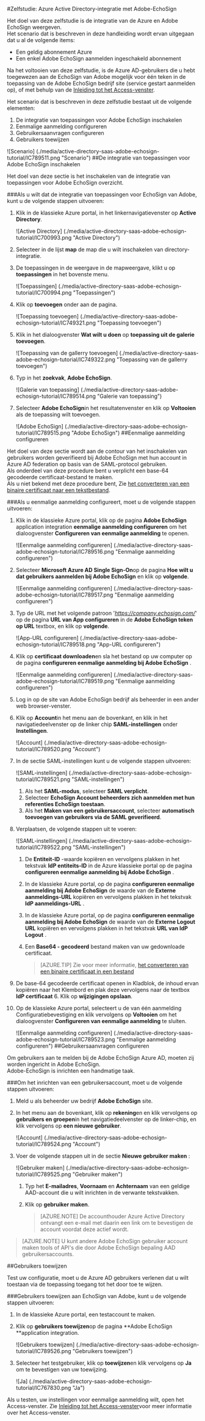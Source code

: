 <properties 
    pageTitle="Zelfstudie: Azure Active Directory-integratie met Adobe-EchoSign | Microsoft Azure" 
    description="Meer informatie over het EchoSign van Adobe met Azure Active Directory gebruiken voor het inschakelen van eenmalige aanmelding, geautomatiseerde provisioning en meer!" 
    services="active-directory" 
    authors="jeevansd"  
    documentationCenter="na" 
    manager="femila"/>
<tags 
    ms.service="active-directory" 
    ms.devlang="na" 
    ms.topic="article" 
    ms.tgt_pltfrm="na" 
    ms.workload="identity" 
    ms.date="09/29/2016" 
    ms.author="jeedes" />

#<a name="tutorial-azure-active-directory-integration-with-adobe-echosign"></a>Zelfstudie: Azure Active Directory-integratie met Adobe-EchoSign

Het doel van deze zelfstudie is de integratie van de Azure en Adobe EchoSign weergeven.  
Het scenario dat is beschreven in deze handleiding wordt ervan uitgegaan dat u al de volgende items:

-   Een geldig abonnement Azure
-   Een enkel Adobe EchoSign aanmelden ingeschakeld abonnement

Na het voltooien van deze zelfstudie, is de Azure AD-gebruikers die u hebt toegewezen aan de EchoSign van Adobe mogelijk voor één teken in de toepassing van de Adobe EchoSign bedrijf site (service gestart aanmelden op), of met behulp van de [Inleiding tot het Access-venster](active-directory-saas-access-panel-introduction.md).

Het scenario dat is beschreven in deze zelfstudie bestaat uit de volgende elementen:

1.  De integratie van toepassingen voor Adobe EchoSign inschakelen
2.  Eenmalige aanmelding configureren
3.  Gebruikersaanvragen configureren
4.  Gebruikers toewijzen

![Scenario] (./media/active-directory-saas-adobe-echosign-tutorial/IC789511.png "Scenario")
##<a name="enabling-the-application-integration-for-adobe-echosign"></a>De integratie van toepassingen voor Adobe EchoSign inschakelen

Het doel van deze sectie is het inschakelen van de integratie van toepassingen voor Adobe EchoSign overzicht.

###<a name="to-enable-the-application-integration-for-adobe-echosign-perform-the-following-steps"></a>Als u wilt dat de integratie van toepassingen voor EchoSign van Adobe, kunt u de volgende stappen uitvoeren:

1.  Klik in de klassieke Azure portal, in het linkernavigatievenster op **Active Directory**.

    ![Active Directory] (./media/active-directory-saas-adobe-echosign-tutorial/IC700993.png "Active Directory")

2.  Selecteer in de lijst **map** de map die u wilt inschakelen van directory-integratie.

3.  De toepassingen in de weergave in de mapweergave, klikt u op **toepassingen** in het bovenste menu.

    ![Toepassingen] (./media/active-directory-saas-adobe-echosign-tutorial/IC700994.png "Toepassingen")

4.  Klik op **toevoegen** onder aan de pagina.

    ![Toepassing toevoegen] (./media/active-directory-saas-adobe-echosign-tutorial/IC749321.png "Toepassing toevoegen")

5.  Klik in het dialoogvenster **Wat wilt u doen** op **toepassing uit de galerie toevoegen**.

    ![Toepassing van de gallerry toevoegen] (./media/active-directory-saas-adobe-echosign-tutorial/IC749322.png "Toepassing van de gallerry toevoegen")

6.  Typ in het **zoekvak**, **Adobe EchoSign**.

    ![Galerie van toepassing] (./media/active-directory-saas-adobe-echosign-tutorial/IC789514.png "Galerie van toepassing")

7.  Selecteer **Adobe EchoSign**in het resultatenvenster en klik op **Voltooien** als de toepassing wilt toevoegen.

    ![Adobe EchoSign] (./media/active-directory-saas-adobe-echosign-tutorial/IC789515.png "Adobe EchoSign")
##<a name="configuring-single-sign-on"></a>Eenmalige aanmelding configureren

Het doel van deze sectie wordt aan de contour van het inschakelen van gebruikers worden geverifieerd bij Adobe EchoSign met hun account in Azure AD federation op basis van de SAML-protocol gebruiken.  
Als onderdeel van deze procedure bent u verplicht een base-64 gecodeerde certificaat-bestand te maken.  
Als u niet bekend met deze procedure bent, Zie [het converteren van een binaire certificaat naar een tekstbestand](http://youtu.be/PlgrzUZ-Y1o).

###<a name="to-configure-single-sign-on-perform-the-following-steps"></a>Als u eenmalige aanmelding configureert, moet u de volgende stappen uitvoeren:

1.  Klik in de klassieke Azure portal, klik op de pagina **Adobe EchoSign** application integration **eenmalige aanmelding configureren** om het dialoogvenster **Configureren van eenmalige aanmelding** te openen.

    ![Eenmalige aanmelding configureren] (./media/active-directory-saas-adobe-echosign-tutorial/IC789516.png "Eenmalige aanmelding configureren")

2.  Selecteer **Microsoft Azure AD Single Sign-On**op de pagina **Hoe wilt u dat gebruikers aanmelden bij Adobe EchoSign** en klik op **volgende**.

    ![Eenmalige aanmelding configureren] (./media/active-directory-saas-adobe-echosign-tutorial/IC789517.png "Eenmalige aanmelding configureren")

3.  Typ de URL met het volgende patroon '*https://company.echosign.com/*' op de pagina **URL van App configureren** in de **Adobe EchoSign teken op URL** textbox, en klik op **volgende**.

    ![App-URL configureren] (./media/active-directory-saas-adobe-echosign-tutorial/IC789518.png "App-URL configureren")

4.  Klik op **certificaat downloaden**en sla het bestand op uw computer op de pagina **configureren eenmalige aanmelding bij Adobe EchoSign** .

    ![Eenmalige aanmelding configureren] (./media/active-directory-saas-adobe-echosign-tutorial/IC789519.png "Eenmalige aanmelding configureren")

5.  Log in op de site van Adobe EchoSign bedrijf als beheerder in een ander web browser-venster.

6.  Klik op **Account**in het menu aan de bovenkant, en klik in het navigatiedeelvenster op de linker chip **SAML-instellingen** onder **Instellingen**.

    ![Account] (./media/active-directory-saas-adobe-echosign-tutorial/IC789520.png "Account")

7.  In de sectie SAML-instellingen kunt u de volgende stappen uitvoeren:

    ![SAML-instellingen] (./media/active-directory-saas-adobe-echosign-tutorial/IC789521.png "SAML-instellingen")

    1.  Als het **SAML-modus**, selecteer **SAML verplicht**.
    2.  Selecteer **EchoSign Account beheerders zich aanmelden met hun referenties EchoSign toestaan**.
    3.  Als het **Maken van een gebruikersaccount**, selecteer **automatisch toevoegen van gebruikers via de SAML geverifieerd**.

8.  Verplaatsen, de volgende stappen uit te voeren:

    ![SAML-instellingen] (./media/active-directory-saas-adobe-echosign-tutorial/IC789522.png "SAML-instellingen")

    1.  De **Entiteit-ID** -waarde kopiëren en vervolgens plakken in het tekstvak **IdP entiteits-ID** in de Azure klassieke portal op de pagina **configureren eenmalige aanmelding bij Adobe EchoSign** .
    2.  In de klassieke Azure portal, op de pagina **configureren eenmalige aanmelding bij Adobe EchoSign** de waarde van de **Externe aanmeldings-URL** kopiëren en vervolgens plakken in het tekstvak **IdP aanmeldings-URL** .
    3.  In de klassieke Azure portal, op de pagina **configureren eenmalige aanmelding bij Adobe EchoSign** de waarde van de **Externe Logout URL** kopiëren en vervolgens plakken in het tekstvak **URL van IdP Logout** .
    4.  Een **Base64 - gecodeerd** bestand maken van uw gedownloade certificaat.  

        >[AZURE.TIP] Zie voor meer informatie, [het converteren van een binaire certificaat in een bestand](http://youtu.be/PlgrzUZ-Y1o) 
 5.  De base-64 gecodeerde certificaat openen in Kladblok, de inhoud ervan kopiëren naar het Klembord en plak deze vervolgens naar de textbox **IdP certificaat** 6.  Klik op **wijzigingen opslaan**.

9.  Op de klassieke Azure portal, selecteert u de van één aanmelding Configuratiebevestiging en klik vervolgens op **Voltooien** om het dialoogvenster **Configureren van eenmalige aanmelding** te sluiten.

    ![Eenmalige aanmelding configureren] (./media/active-directory-saas-adobe-echosign-tutorial/IC789523.png "Eenmalige aanmelding configureren")
##<a name="configuring-user-provisioning"></a>Gebruikersaanvragen configureren

Om gebruikers aan te melden bij de Adobe EchoSign Azure AD, moeten zij worden ingericht in Adobe EchoSign.  
Adobe-EchoSign is inrichten een handmatige taak.

###<a name="to-provision-a-user-accounts-perform-the-following-steps"></a>Om het inrichten van een gebruikersaccount, moet u de volgende stappen uitvoeren:

1.  Meld u als beheerder uw bedrijf **Adobe EchoSign** site.

2.  In het menu aan de bovenkant, klik op **rekening**en en klik vervolgens op **gebruikers en groepen**in het navigatiedeelvenster op de linker-chip, en klik vervolgens op **een nieuwe gebruiker**.

    ![Account] (./media/active-directory-saas-adobe-echosign-tutorial/IC789524.png "Account")

3.  Voer de volgende stappen uit in de sectie **Nieuwe gebruiker maken** :

    ![Gebruiker maken] (./media/active-directory-saas-adobe-echosign-tutorial/IC789525.png "Gebruiker maken")

    1.  Typ het **E-mailadres**, **Voornaam** en **Achternaam** van een geldige AAD-account die u wilt inrichten in de verwante tekstvakken.
    2.  Klik op **gebruiker maken**.

        >[AZURE.NOTE] De accounthouder Azure Active Directory ontvangt een e-mail met daarin een link om te bevestigen de account voordat deze actief wordt.

>[AZURE.NOTE] U kunt andere Adobe EchoSign gebruiker account maken tools of API's die door Adobe EchoSign bepaling AAD gebruikersaccounts.

##<a name="assigning-users"></a>Gebruikers toewijzen

Test uw configuratie, moet u de Azure AD gebruikers verlenen dat u wilt toestaan via de toepassing toegang tot het door toe te wijzen.

###<a name="to-assign-users-to-adobe-echosign-perform-the-following-steps"></a>Gebruikers toewijzen aan EchoSign van Adobe, kunt u de volgende stappen uitvoeren:

1.  In de klassieke Azure portal, een testaccount te maken.

2.  Klik op **gebruikers toewijzen**op de pagina **Adobe EchoSign **application integration.

    ![Gebruikers toewijzen] (./media/active-directory-saas-adobe-echosign-tutorial/IC789526.png "Gebruikers toewijzen")

3.  Selecteer het testgebruiker, klik op **toewijzen**en klik vervolgens op **Ja** om te bevestigen van uw toewijzing.

    ![Ja] (./media/active-directory-saas-adobe-echosign-tutorial/IC767830.png "Ja")

Als u testen, uw instellingen voor eenmalige aanmelding wilt, open het Access-venster. Zie [Inleiding tot het Access-venster](active-directory-saas-access-panel-introduction.md)voor meer informatie over het Access-venster.
